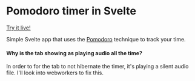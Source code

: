 # Pomodoro timer in Svelte
[Try it live!](https://sitruuna.party/focus/)

Simple Svelte app that uses the [Pomodoro](https://en.wikipedia.org/wiki/Pomodoro_Technique) technique to track your time.

#### Why is the tab showing as playing audio all the time?
In order to for the tab to not hibernate the timer, it's playing a silent audio file.
I'll look into webworkers to fix this.

